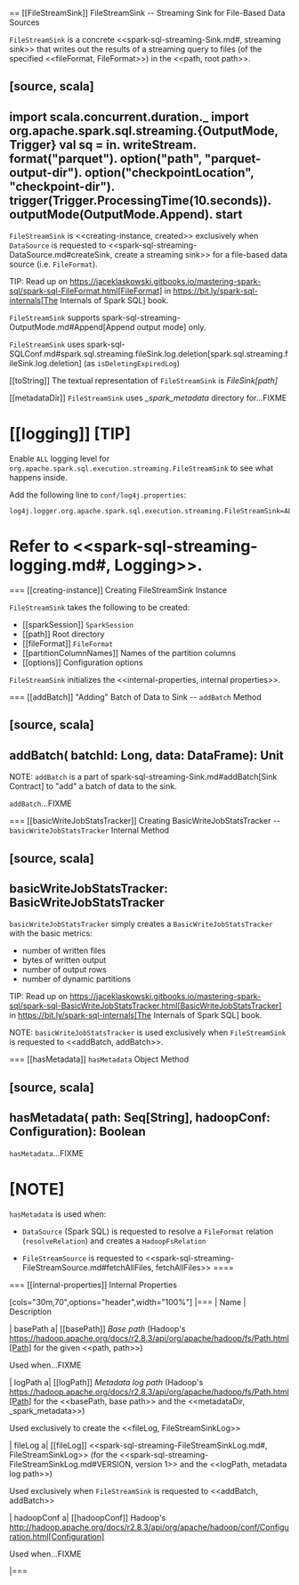 == [[FileStreamSink]] FileStreamSink -- Streaming Sink for File-Based Data Sources

`FileStreamSink` is a concrete <<spark-sql-streaming-Sink.md#, streaming sink>> that writes out the results of a streaming query to files (of the specified <<fileFormat, FileFormat>>) in the <<path, root path>>.

[source, scala]
----
import scala.concurrent.duration._
import org.apache.spark.sql.streaming.{OutputMode, Trigger}
val sq = in.
  writeStream.
  format("parquet").
  option("path", "parquet-output-dir").
  option("checkpointLocation", "checkpoint-dir").
  trigger(Trigger.ProcessingTime(10.seconds)).
  outputMode(OutputMode.Append).
  start
----

`FileStreamSink` is <<creating-instance, created>> exclusively when `DataSource` is requested to <<spark-sql-streaming-DataSource.md#createSink, create a streaming sink>> for a file-based data source (i.e. `FileFormat`).

TIP: Read up on https://jaceklaskowski.gitbooks.io/mastering-spark-sql/spark-sql-FileFormat.html[FileFormat] in https://bit.ly/spark-sql-internals[The Internals of Spark SQL] book.

`FileStreamSink` supports spark-sql-streaming-OutputMode.md#Append[Append output mode] only.

`FileStreamSink` uses spark-sql-SQLConf.md#spark.sql.streaming.fileSink.log.deletion[spark.sql.streaming.fileSink.log.deletion] (as `isDeletingExpiredLog`)

[[toString]]
The textual representation of `FileStreamSink` is *FileSink[path]*

[[metadataDir]]
`FileStreamSink` uses *_spark_metadata* directory for...FIXME

[[logging]]
[TIP]
====
Enable `ALL` logging level for `org.apache.spark.sql.execution.streaming.FileStreamSink` to see what happens inside.

Add the following line to `conf/log4j.properties`:

```
log4j.logger.org.apache.spark.sql.execution.streaming.FileStreamSink=ALL
```

Refer to <<spark-sql-streaming-logging.md#, Logging>>.
====

=== [[creating-instance]] Creating FileStreamSink Instance

`FileStreamSink` takes the following to be created:

* [[sparkSession]] `SparkSession`
* [[path]] Root directory
* [[fileFormat]] `FileFormat`
* [[partitionColumnNames]] Names of the partition columns
* [[options]] Configuration options

`FileStreamSink` initializes the <<internal-properties, internal properties>>.

=== [[addBatch]] "Adding" Batch of Data to Sink -- `addBatch` Method

[source, scala]
----
addBatch(
  batchId: Long,
  data: DataFrame): Unit
----

NOTE: `addBatch` is a part of spark-sql-streaming-Sink.md#addBatch[Sink Contract] to "add" a batch of data to the sink.

`addBatch`...FIXME

=== [[basicWriteJobStatsTracker]] Creating BasicWriteJobStatsTracker -- `basicWriteJobStatsTracker` Internal Method

[source, scala]
----
basicWriteJobStatsTracker: BasicWriteJobStatsTracker
----

`basicWriteJobStatsTracker` simply creates a `BasicWriteJobStatsTracker` with the basic metrics:

* number of written files
* bytes of written output
* number of output rows
* number of dynamic partitions

TIP: Read up on https://jaceklaskowski.gitbooks.io/mastering-spark-sql/spark-sql-BasicWriteJobStatsTracker.html[BasicWriteJobStatsTracker] in https://bit.ly/spark-sql-internals[The Internals of Spark SQL] book.

NOTE: `basicWriteJobStatsTracker` is used exclusively when `FileStreamSink` is requested to <<addBatch, addBatch>>.

=== [[hasMetadata]] `hasMetadata` Object Method

[source, scala]
----
hasMetadata(
  path: Seq[String],
  hadoopConf: Configuration): Boolean
----

`hasMetadata`...FIXME

[NOTE]
====
`hasMetadata` is used when:

* `DataSource` (Spark SQL) is requested to resolve a `FileFormat` relation (`resolveRelation`) and creates a `HadoopFsRelation`

* `FileStreamSource` is requested to <<spark-sql-streaming-FileStreamSource.md#fetchAllFiles, fetchAllFiles>>
====

=== [[internal-properties]] Internal Properties

[cols="30m,70",options="header",width="100%"]
|===
| Name
| Description

| basePath
a| [[basePath]] *Base path* (Hadoop's https://hadoop.apache.org/docs/r2.8.3/api/org/apache/hadoop/fs/Path.html[Path] for the given <<path, path>>)

Used when...FIXME

| logPath
a| [[logPath]] *Metadata log path* (Hadoop's https://hadoop.apache.org/docs/r2.8.3/api/org/apache/hadoop/fs/Path.html[Path] for the <<basePath, base path>> and the <<metadataDir, _spark_metadata>>)

Used exclusively to create the <<fileLog, FileStreamSinkLog>>

| fileLog
a| [[fileLog]] <<spark-sql-streaming-FileStreamSinkLog.md#, FileStreamSinkLog>> (for the <<spark-sql-streaming-FileStreamSinkLog.md#VERSION, version 1>> and the <<logPath, metadata log path>>)

Used exclusively when `FileStreamSink` is requested to <<addBatch, addBatch>>

| hadoopConf
a| [[hadoopConf]] Hadoop's http://hadoop.apache.org/docs/r2.8.3/api/org/apache/hadoop/conf/Configuration.html[Configuration]

Used when...FIXME

|===
